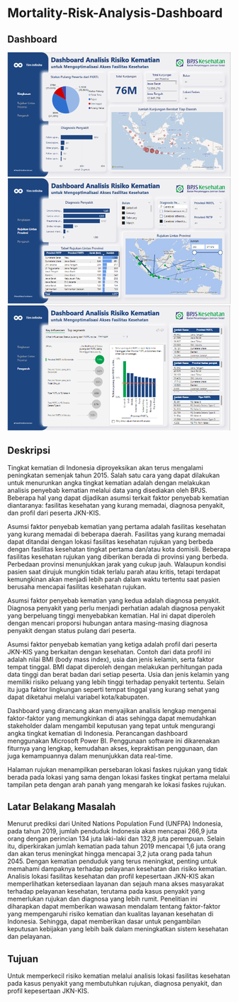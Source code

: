 # Mortality-Risk-Analysis-Dashboard

## Dashboard
![Page1](Dashboard-Screenshot/Page1.PNG)
![Page2](Dashboard-Screenshot/Page2.PNG)
![Page3](Dashboard-Screenshot/Page3.PNG)

## Deskripsi 
Tingkat kematian di Indonesia diproyeksikan akan terus mengalami peningkatan semenjak tahun 2015. Salah satu cara yang dapat dilakukan untuk menurunkan angka tingkat kematian adalah dengan melakukan analisis penyebab kematian melalui data yang disediakan oleh BPJS. Beberapa hal yang dapat dijadikan asumsi terkait faktor penyebab kematian diantaranya: fasilitas kesehatan yang kurang memadai, diagnosa penyakit, dan profil dari peserta JKN-KIS. 

Asumsi faktor penyebab kematian yang pertama adalah fasilitas kesehatan yang kurang memadai di beberapa daerah. Fasilitas yang kurang memadai dapat ditandai dengan lokasi fasilitas kesehatan rujukan yang berbeda dengan fasilitas kesehatan tingkat pertama dan/atau kota domisili. Beberapa fasilitas kesehatan rujukan yang diberikan berada di provinsi yang berbeda. Perbedaan provinsi menunjukkan jarak yang cukup jauh. Walaupun kondisi pasien saat dirujuk mungkin tidak terlalu parah atau kritis, tetapi terdapat kemungkinan akan menjadi lebih parah dalam waktu tertentu saat pasien berusaha mencapai fasilitas kesehatan rujukan. 

Asumsi faktor penyebab kematian yang kedua adalah diagnosa penyakit. Diagnosa penyakit yang perlu menjadi perhatian adalah diagnosa penyakit yang berpeluang tinggi menyebabkan kematian. Hal ini dapat diperoleh dengan mencari proporsi hubungan antara masing-masing diagnosa penyakit dengan status pulang dari peserta.

Asumsi faktor penyebab kematian yang ketiga adalah profil dari peserta JKN-KIS yang berkaitan dengan kesehatan. Contoh dari data profil ini adalah nilai BMI (body mass index), usia dan jenis kelamin, serta faktor tempat tinggal. BMI dapat diperoleh dengan melakukan perhitungan pada data tinggi dan berat badan dari setiap peserta. Usia dan jenis kelamin yang memiliki risiko peluang yang lebih tinggi terhadap penyakit tertentu. Selain itu juga faktor lingkungan seperti tempat tinggal yang kurang sehat yang dapat diketahui melalui variabel kota/kabupaten. 

Dashboard yang dirancang akan menyajikan analisis lengkap mengenai faktor-faktor yang memungkinkan di atas sehingga dapat memudahkan stakeholder dalam mengambil keputusan yang tepat untuk mengurangi angka tingkat kematian di Indonesia. Perancangan dashboard menggunakan Microsoft Power BI. Penggunaan software ini dikarenakan fiturnya yang lengkap, kemudahan akses, kepraktisan penggunaan, dan juga kemampuannya dalam menunjukkan data real-time.

Halaman rujukan menampilkan persebaran lokasi faskes rujukan yang tidak berada pada lokasi yang sama dengan lokasi faskes tingkat pertama melalui tampilan peta dengan arah panah yang mengarah ke lokasi faskes rujukan.  

## Latar Belakang Masalah
Menurut prediksi dari United Nations Population Fund (UNFPA) Indonesia, pada tahun 2019, jumlah penduduk Indonesia akan mencapai 266,9 juta orang dengan perincian 134 juta laki-laki dan 132,8 juta perempuan. Selain itu, diperkirakan jumlah kematian pada tahun 2019 mencapai 1,6 juta orang dan akan terus meningkat hingga mencapai 3,2 juta orang pada tahun 2045. Dengan kematian penduduk yang terus meningkat, penting untuk memahami dampaknya terhadap pelayanan kesehatan dan risiko kematian. Analisis lokasi fasilitas kesehatan dan profil kepesertaan JKN-KIS akan memperlihatkan ketersediaan layanan dan sejauh mana akses masyarakat terhadap pelayanan kesehatan, terutama pada kasus penyakit yang memerlukan rujukan dan diagnosa yang lebih rumit. Penelitian ini diharapkan dapat memberikan wawasan mendalam tentang faktor-faktor yang mempengaruhi risiko kematian dan kualitas layanan kesehatan di Indonesia. Sehingga, dapat memberikan dasar untuk pengambilan keputusan kebijakan yang lebih baik dalam meningkatkan sistem kesehatan dan pelayanan.

## Tujuan
Untuk memperkecil risiko kematian melalui analisis lokasi fasilitas kesehatan pada kasus penyakit yang membutuhkan rujukan, diagnosa penyakit, dan profil kepesertaan JKN-KIS. 
